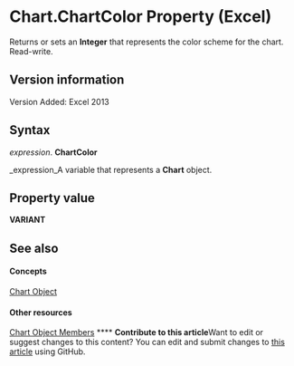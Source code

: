 
# Chart.ChartColor Property (Excel)

Returns or sets an  **Integer** that represents the color scheme for the chart. Read-write.


## Version information

Version Added: Excel 2013 


## Syntax

 _expression_. **ChartColor**

 _expression_A variable that represents a  **Chart** object.


## Property value

 **VARIANT**


## See also


#### Concepts


 [Chart Object](179c32ce-49bd-6f36-ea12-89fb5443f3ea.md)
#### Other resources


 [Chart Object Members](a3f8ac44-02d6-6f3f-b5e0-23f4bd5d6baf.md)
****   **Contribute to this article**Want to edit or suggest changes to this content? You can edit and submit changes to  [this article](https://github.com/jhershey00/VBA_Excel_Test/OpenXMLCon/articles/a2bd828b-cf03-2927-8fe6-70414dafd46a.md) using GitHub.

